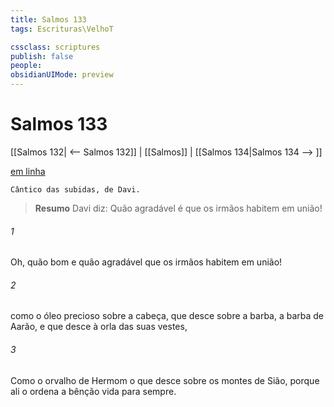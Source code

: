 ```yaml
---
title: Salmos 133
tags: Escrituras\VelhoT

cssclass: scriptures
publish: false
people:
obsidianUIMode: preview
---
```


# Salmos 133
[[Salmos 132| <-- Salmos 132]] | [[Salmos]] | [[Salmos 134|Salmos 134 --> ]]

[em linha](https://churchofjesuschrist.org/study/scriptures/ot/ps/133?lang=por)

```
Cântico das subidas, de Davi.
```

> __Resumo__
Davi diz: Quão agradável é que os irmãos habitem em união!

###### 1 
Oh, quão bom e quão agradável  que os irmãos habitem em união!

###### 2 
 como o óleo precioso sobre a cabeça, que desce sobre a barba, a barba de Aarão, e que desce à orla das suas vestes,

###### 3 
Como o orvalho de Hermom  o  que desce sobre os montes de Sião, porque ali o  ordena a bênção  vida para sempre.

